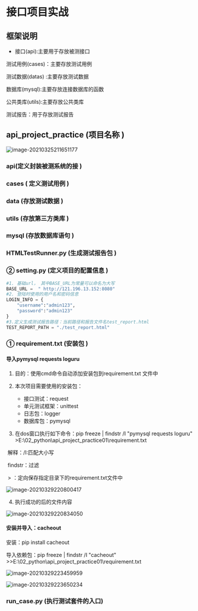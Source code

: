 # 接口项目实战

## 框架说明

- 接口(api):主要用于存放被测接口

测试用例(cases)：主要存放测试用例

测试数据(datas) :主要存放测试数据

数据库(mysql):主要存放连接数据库的函数

公共类库(utils):主要存放公共类库

测试报告：用于存放测试报告

## api_project_practice (项目名称 )

![image-20210325211651177](C:\Users\lqh\AppData\Roaming\Typora\typora-user-images\image-20210325211651177.png)

###  api(定义封装被测系统的接 )



###  cases ( 定义测试用例 )



###  data  (存放测试数据 )



###  utils  (存放第三方类库 )



###  mysql  (存放数据库语句 )



### HTMLTestRunner.py  (生成测试报告包 )



###  ② setting.py  (定义项目的配置信息 )

```python
#1. 基础url， 其中BASE_URL为常量可以命名为大写
BASE_URL =  " http://121.196.13.152:8080"
#2. 登陆时使用的用户名和密码信息
LOGIN_INFO = {
    "username":"admin123",
    "password":"admin123"
}
#3.定义生成测试报告路径：当前路径和报告文件名test_report.html
TEST_REPORT_PATH = "./test_report.html"
```
###  ① requirement.txt (安装包 )

#### 导入pymysql requests loguru

1. 目的：使用cmd命令自动添加安装包到requirement.txt 文件中
2. 本次项目需要使用的安装包：
   - 接口测试：request
   - 单元测试框架：unittest
   - 日志包：logger
   - 数据库包：pymysql

3. 在dos窗口执行如下命令：pip freeze | findstr /I "pymysql requests loguru" >E:\02_python\api_project_practice01\requirement.txt

​			解释：/I:匹配大小写

​						findstr：过滤

​						>  ：定向保存指定目录下的requirement.txt文件中

![image-20210329220800417](C:\Users\lqh\AppData\Roaming\Typora\typora-user-images\image-20210329220800417.png)

4. 执行成功的后的文件内容

![image-20210329220834050](C:\Users\lqh\AppData\Roaming\Typora\typora-user-images\image-20210329220834050.png)

#### 安装并导入：cacheout

安装：pip install cacheout

导入依赖包：pip freeze | findstr /I "cacheout" >>E:\02_python\api_project_practice01\requirement.txt

![image-20210329223459959](C:\Users\lqh\AppData\Roaming\Typora\typora-user-images\image-20210329223459959.png)

![image-20210329223650234](C:\Users\lqh\AppData\Roaming\Typora\typora-user-images\image-20210329223650234.png)

### run_case.py  (执行测试套件的入口)





